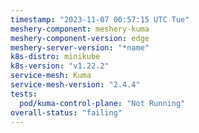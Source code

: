 ```yaml
---
timestamp: "2023-11-07 00:57:15 UTC Tue"
meshery-component: meshery-kuma
meshery-component-version: edge
meshery-server-version: "*name"
k8s-distro: minikube
k8s-version: "v1.22.2"
service-mesh: Kuma
service-mesh-version: "2.4.4"
tests:
  pod/kuma-control-plane: "Not Running"
overall-status: "failing"
---
```

